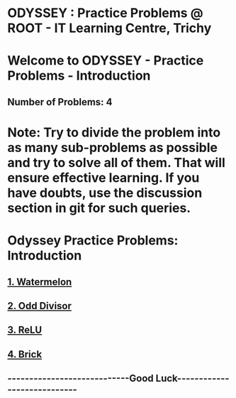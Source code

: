 # ODYSSEY : Practice Problems @ ROOT - IT Learning Centre, Trichy
# Welcome to ODYSSEY - Practice Problems - Introduction
## Number of Problems: 4

# Note: Try to divide the problem into as many sub-problems as possible and try to solve all of them. That will ensure effective learning. If you have doubts, use the discussion section in git for such queries. 

# Odyssey Practice Problems: Introduction

## [1. Watermelon](https://codeforces.com/contest/4/problem/A)
## [2. Odd Divisor](https://codeforces.com/contest/1475/problem/A)
## [3. ReLU](https://atcoder.jp/contests/abc183/tasks/abc183_a)
## [4. Brick](https://atcoder.jp/contests/abc186/tasks/abc186_a)


## ----------------------------Good Luck----------------------------
